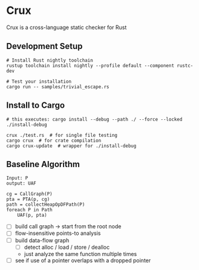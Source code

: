 # Crux

Crux is a cross-language static checker for Rust

## Development Setup

```
# Install Rust nightly toolchain
rustup toolchain install nightly --profile default --component rustc-dev

# Test your installation
cargo run -- samples/trivial_escape.rs
```

## Install to Cargo

```
# this executes: cargo install --debug --path ./ --force --locked
./install-debug

crux ./test.rs  # for single file testing
cargo crux  # for crate compilation
cargo crux-update  # wrapper for ./install-debug
```

## Baseline Algorithm

```
Input: P
output: UAF

cg = CallGraph(P)
pta = PTA(p, cg)
path = collectHeapOpDFPath(P)
foreach P in Path
    UAF(p, pta)
```

* [ ] build call graph -> start from the root node
* [ ] flow-insensitive points-to analysis
* [ ] build data-flow graph
    * [ ] detect alloc / load / store / dealloc
    * just analyze the same function multiple times
* [ ] see if use of a pointer overlaps with a dropped pointer
